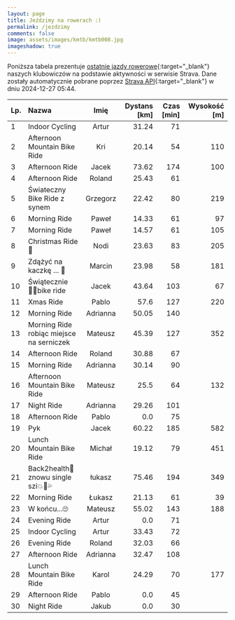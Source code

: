 ```yaml
---
layout: page
title: Jeździmy na rowerach :)
permalink: /jezdzimy
comments: false
image: assets/images/kmtb/kmtb008.jpg
imageshadow: true
---
```


Poniższa tabela prezentuje [ostatnie jazdy rowerowe](https://www.strava.com/clubs/336381){:target="_blank"} naszych klubowiczów na podstawie aktywności w serwisie Strava. Dane zostały automatycznie pobrane poprzez [Strava API](https://developers.strava.com/docs/reference/#api-Clubs-getClubActivitiesById){:target="_blank"} w dniu 2024-12-27 05:44.

Lp. | Nazwa | Imię | Dystans [km] | Czas [min] | Wysokość [m]
:--- | :--- | :---: | ---: | ---: | ---:
1|Indoor Cycling|Artur|31.24|71|
2|Afternoon Mountain Bike Ride|Kri|20.14|54|110
3|Afternoon Ride|Jacek|73.62|174|100
4|Afternoon Ride|Roland|25.43|61|
5|Świateczny Bike Ride z synem|Grzegorz|22.42|80|219
6|Morning Ride|Paweł|14.33|61|97
7|Morning Ride|Paweł|14.57|61|105
8|Christmas Ride 🎄|Nodi|23.63|83|205
9|Zdążyć na kaczkę ... 🦆|Marcin|23.98|58|181
10|Świątecznie 🚴‍♂️bike ride|Jacek|43.64|103|67
11|Xmas Ride|Pablo|57.6|127|220
12|Morning Ride|Adrianna|50.05|140|
13|Morning Ride robiąc miejsce na serniczek|Mateusz|45.39|127|352
14|Afternoon Ride|Roland|30.88|67|
15|Morning Ride|Adrianna|30.14|90|
16|Afternoon Mountain Bike Ride|Mateusz|25.5|64|132
17|Night Ride|Adrianna|29.26|101|
18|Afternoon Ride|Pablo|0.0|75|
19|Pyk|Jacek|60.22|185|582
20|Lunch Mountain Bike Ride|Michał|19.12|79|451
21|Back2health🤠 znowu single szi💥💨💦|łukasz|75.46|194|349
22|Morning Ride|Łukasz|21.13|61|39
23|W końcu...🙄|Mateusz|55.02|143|188
24|Evening Ride|Artur|0.0|71|
25|Indoor Cycling|Artur|33.43|72|
26|Evening Ride|Roland|32.03|66|
27|Afternoon Ride|Adrianna|32.47|108|
28|Lunch Mountain Bike Ride|Karol|24.29|70|177
29|Afternoon Ride|Pablo|0.0|45|
30|Night Ride|Jakub|0.0|30|
